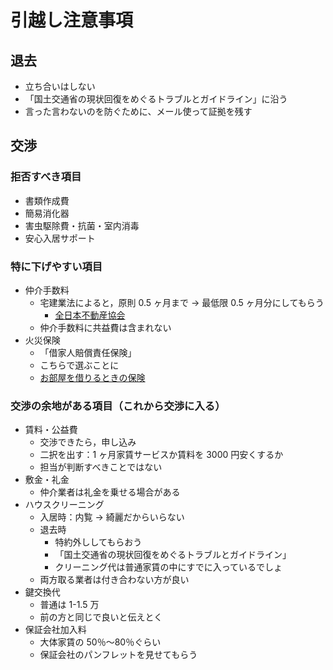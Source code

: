 # 引越し注意事項

## 退去

- 立ち合いはしない
- 「国土交通省の現状回復をめぐるトラブルとガイドライン」に沿う
- 言った言わないのを防ぐために、メール使って証拠を残す

## 交渉

### 拒否すべき項目

- 書類作成費
- 簡易消化器
- 害虫駆除費・抗菌・室内消毒
- 安心入居サポート

### 特に下げやすい項目

- 仲介手数料
  - 宅建業法によると，原則 0.5 ヶ月まで → 最低限 0.5 ヶ月分にしてもらう
    - [全日本不動産協会](https://www.zennichi.or.jp/public/knowledge/rental/chukai/)
  - 仲介手数料に共益費は含まれない
- 火災保険
  - 「借家人賠償責任保険」
  - こちらで選ぶことに
  - [お部屋を借りるときの保険](https://direct.nisshinfire.co.jp/oheya/)

### 交渉の余地がある項目（これから交渉に入る）

- 賃料・公益費
  - 交渉できたら，申し込み
  - 二択を出す：1 ヶ月家賃サービスか賃料を 3000 円安くするか
  - 担当が判断すべきことではない
- 敷金・礼金
  - 仲介業者は礼金を乗せる場合がある
- ハウスクリーニング
  - 入居時：内覧 → 綺麗だからいらない
  - 退去時
    - 特約外ししてもらおう
    - 「国土交通省の現状回復をめぐるトラブルとガイドライン」
    - クリーニング代は普通家賃の中にすでに入っているでしょ
  - 両方取る業者は付き合わない方が良い
- 鍵交換代
  - 普通は 1-1.5 万
  - 前の方と同じで良いと伝えとく
- 保証会社加入料
  - 大体家賃の 50％〜80％ぐらい
  - 保証会社のパンフレットを見せてもらう
